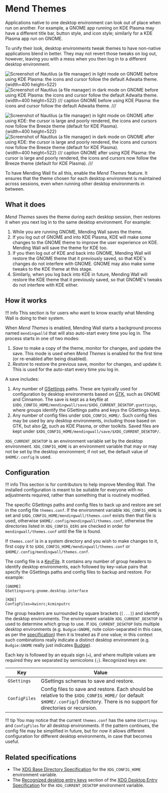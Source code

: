 # Mend Themes

Applications native to one desktop environment can look out of place when run on another. For example, a GNOME app running on KDE Plasma may have a different title bar, button style, and icon style; similarly for a KDE Plasma app run on GNOME.

To unify their look, desktop environments tweak themes to have non-native applications blend in better. They may not revert those tweaks on log out, however, leaving you with a mess when you then log in to a different desktop environment.

![Screenshot of Nautilus (a file manager) in light mode on GNOME before using KDE Plasma: the icons and cursor follow the default Adwaita theme.](assets/gnome_fixed_light.webp#only-light){width=400 height=522}![Screenshot of Nautilus (a file manager) in dark mode on GNOME before using KDE Plasma: the icons and cursor follow the default Adwaita theme.](assets/gnome_fixed_dark.webp#only-dark){width=400 height=522}
/// caption
GNOME before using KDE Plasma: the icons and cursor follow the default Adwaita theme.
///

![Screenshot of Nautilus (a file manager) in light mode on GNOME after using KDE: the cursor is large and poorly rendered, the icons and cursors now follow the Breeze theme (default for KDE Plasma).](assets/gnome_broken_light.webp#only-light){width=400 height=522}![Screenshot of Nautilus (a file manager) in dark mode on GNOME after using KDE: the cursor is large and poorly rendered, the icons and cursors now follow the Breeze theme (default for KDE Plasma).](assets/gnome_broken_dark.webp#only-dark){width=400 height=522}
/// caption
GNOME after using KDE Plasma: the cursor is large and poorly rendered, the icons and cursors now follow the Breeze theme (default for KDE Plasma).
///

To have Mending Wall fix all this, enable the *Mend Themes* feature. It ensures that the theme chosen for each desktop environment is maintained across sessions, even when running other desktop environments in between.


## What it does

*Mend Themes* saves the theme during each desktop session, then restores it when you next log in to the same desktop environment. For example:

1. While you are running GNOME, Mending Wall saves the theme.
2. If you log out of GNOME and into KDE Plasma, KDE will make some changes to the GNOME theme to improve the user experience on KDE. Mending Wall will save the theme for KDE too.
3. If you then log out of KDE and back into GNOME, Mending Wall will restore the GNOME theme that it previously saved, so that KDE's changes do not interfere with GNOME. GNOME may also make some tweaks to the KDE theme at this stage.
4. Similarly, when you log back into KDE in future, Mending Wall will restore the KDE theme that it previously saved, so that GNOME's tweaks do not interfere with KDE either.


## How it works

!!! info
    This section is for users who want to know exactly what Mending Wall is doing to their system.

When *Mend Themes* is enabled, Mending Wall starts a background process named `mendingwalld` that will also auto-start every time you log in. The process starts in one of two modes:

1. *Save* to make a copy of the theme, monitor for changes, and update the save. This mode is used when *Mend Themes* is enabled for the first time (or re-enabled after being disabled).
2. *Restore* to restore the previous save, monitor for changes, and update it. This is used for the auto-start every time you log in.

A save includes:

1. Any number of [GSettings](https://docs.gtk.org/gio/class.Settings.html) paths. These are typically used for configuration by desktop environments based on [GTK](https://gtk.org), such as GNOME and Cinnamon. The save is kept as a keyfile at `$XDG_CONFIG_HOME/mendingwall/save/$XDG_CURRENT_DESKTOP.gsettings`, where groups identify the GSettings paths and keys the GSettings keys.
2. Any number of config files under `$XDG_CONFIG_HOME/`. Such config files may be used by any desktop environments, including those based on GTK, but also [Qt](https://contribute.qt-project.org/), such as KDE Plasma, or other toolkits. Saved files are kept under `$XDG_CONFIG_HOME/mendingwall/save/$XDG_CURRENT_DESKTOP/`.

`XDG_CURRENT_DESKTOP` is an environment variable set by the desktop environment. `XDG_CONFIG_HOME` is an environment variable that may or may not be set by the desktop environment; if not set, the default value of `$HOME/.config` is used.


## Configuration

!!! info
    This section is for contributors to help improve Mending Wall. The installed configuration is meant to be suitable for everyone with no adjustments required, rather than something that is routinely modified.

The specific GSettings paths and config files to back up and restore are set in the config file `themes.conf`. If the environment variable `XDG_CONFIG_HOME` is set and `$XDG_CONFIG_HOME/mendingwall/themes.conf` exists then that file is used, otherwise `$HOME/.config/mendingwall/themes.conf`, otherwise the directories listed in `XDG_CONFIG_DIRS` are checked in order for `mendingwall/themes.conf` until the file is found.

If `themes.conf` is in a system directory and you wish to make changes to it, first copy it to `$XDG_CONFIG_HOME/mendingwall/themes.conf` or `$HOME/.config/mendingwall/themes.conf`.

The config file is a [KeyFile](https://docs.gtk.org/glib/struct.KeyFile.html). It contains any number of group headers to identify desktop environments, each followed by key-value pairs that specify the GSettings paths and config files to backup and restore. For example:
```
[GNOME]
GSettings=org.gnome.desktop.interface

[KDE]
ConfigFiles=kwinrc;kcminputrc
```

The group headers are surrounded by square brackets (`[...]`) and identify the desktop environments. The environment variable `XDG_CURRENT_DESKTOP` is used to determine which group to use. If `XDG_CURRENT_DESKTOP` lists multiple desktop environments (e.g. `Budgie:GNOME`, note colon-separated in this case, as per the [specification](https://specifications.freedesktop.org/desktop-entry-spec/latest/)) then it is treated as if one value; in this context such combinations really indicate a distinct desktop environment (e.g. `Budgie:GNOME` really just indicates [Budgie](https://buddiesofbudgie.org/)).

Each key is followed by an equals sign (`=`), and where multiple values are required they are separated by semicolons (`;`). Recognized keys are:

| Key | Value |
| --- | ----- |
| `GSettings` | GSettings schemas to save and restore. |
| `ConfigFiles` | Config files to save and restore. Each should be relative to the `$XDG_CONFIG_HOME/` (or default `$HOME/.config/`) directory. There is no support for directories or recursion. |

!!! tip
    You may notice that the current `themes.conf` has the same `GSettings` and `ConfigFiles` for all desktop environments. If the pattern continues, the config file may be simplified in future, but for now it allows different configuration for different desktop environments, in case that becomes useful.

## Related specifications

* The [XDG Base Directory Specification](https://specifications.freedesktop.org/basedir-spec/latest/) for the `XDG_CONFIG_HOME` environment variable.
* The [Recognized desktop entry keys](https://specifications.freedesktop.org/desktop-entry-spec/latest/recognized-keys.html) section of the [XDG Desktop Entry Specification](https://specifications.freedesktop.org/desktop-entry-spec/latest/) for the `XDG_CURRENT_DESKTOP` environment variable.

